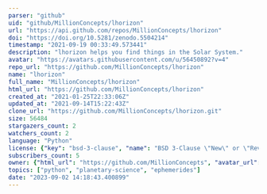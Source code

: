 ```yaml
---
parser: "github"
uid: "github/MillionConcepts/lhorizon"
url: "https://api.github.com/repos/MillionConcepts/lhorizon"
doi: "https://doi.org/10.5281/zenodo.5504214"
timestamp: "2021-09-19 00:33:49.573441"
description: "lhorizon helps you find things in the Solar System."
avatar: "https://avatars.githubusercontent.com/u/56450892?v=4"
repo_url: "https://github.com/MillionConcepts/lhorizon"
name: "lhorizon"
full_name: "MillionConcepts/lhorizon"
html_url: "https://github.com/MillionConcepts/lhorizon"
created_at: "2021-01-25T22:33:06Z"
updated_at: "2021-09-14T15:22:43Z"
clone_url: "https://github.com/MillionConcepts/lhorizon.git"
size: 56484
stargazers_count: 2
watchers_count: 2
language: "Python"
license: {"key": "bsd-3-clause", "name": "BSD 3-Clause \"New\" or \"Revised\" License", "spdx_id": "BSD-3-Clause", "url": "https://api.github.com/licenses/bsd-3-clause", "node_id": "MDc6TGljZW5zZTU="}
subscribers_count: 5
owner: {"html_url": "https://github.com/MillionConcepts", "avatar_url": "https://avatars.githubusercontent.com/u/56450892?v=4", "login": "MillionConcepts", "type": "Organization"}
topics: ["python", "planetary-science", "ephemerides"]
date: "2023-09-02 14:18:43.400899"
---
```

